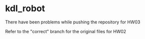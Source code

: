 # kdl_robot

There have been problems while pushing the repository for HW03

Refer to the "correct" branch for the original files for HW02
